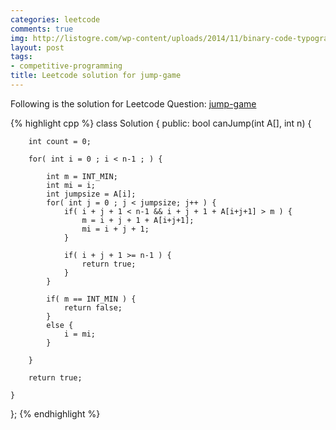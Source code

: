 ```yaml
---
categories: leetcode
comments: true
img: http://listogre.com/wp-content/uploads/2014/11/binary-code-typography-hd-wallpaper-1920x1080-2619-672x372.png
layout: post
tags:
- competitive-programming
title: Leetcode solution for jump-game
---
```


Following is the solution for Leetcode Question: [jump-game](https://leetcode.com/problems/jump-game/)

{% highlight cpp %}
class Solution {
public:
    bool canJump(int A[], int n) {
        
        int count = 0;
        
        for( int i = 0 ; i < n-1 ; ) {
            
            int m = INT_MIN;
            int mi = i;
            int jumpsize = A[i];
            for( int j = 0 ; j < jumpsize; j++ ) {
                if( i + j + 1 < n-1 && i + j + 1 + A[i+j+1] > m ) {
                    m = i + j + 1 + A[i+j+1];
                    mi = i + j + 1;
                }
                
                if( i + j + 1 >= n-1 ) {
                    return true;
                }
            }
            
            if( m == INT_MIN ) {
                return false;
            }
            else {
                i = mi;
            }
            
        }
        
        return true;
        
    }
};
{% endhighlight %}
